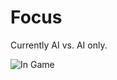 # Focus

Currently AI vs. AI only.

![In Game](https://github.com/BranchofLight/Focus-Board-Game/blob/master/ingame.png "In Game")
